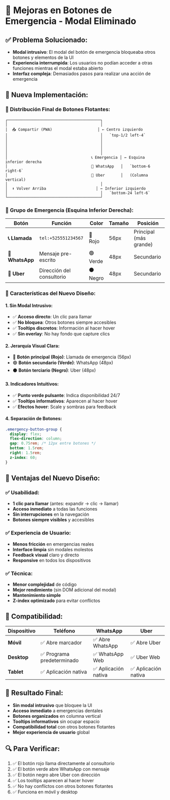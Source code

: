 # 🚨 Mejoras en Botones de Emergencia - Modal Eliminado

## ✅ Problema Solucionado:
- **Modal intrusivo**: El modal del botón de emergencia bloqueaba otros botones y elementos de la UI
- **Experiencia interrumpida**: Los usuarios no podían acceder a otras funciones mientras el modal estaba abierto
- **Interfaz compleja**: Demasiados pasos para realizar una acción de emergencia

## 🔧 Nueva Implementación:

### 📱 **Distribución Final de Botones Flotantes:**

```
┌─────────────────────────────────────────┐
│                                         │
│  📤 Compartir (PWA)                    │ ← Centro izquierdo
│                                         │   `top-1/2 left-4`
│                                         │
│                                         │
│                                         │
│                                         │
│                                     📞 Emergencia │ ← Esquina inferior derecha
│                                     💬 WhatsApp   │   `bottom-6 right-6`
│                                     🚗 Uber       │   (Columna vertical)
│                                         │
│  ⬆️ Volver Arriba                      │ ← Inferior izquierdo
│                                         │   `bottom-24 left-6`
└─────────────────────────────────────────┘
```

### 🚨 **Grupo de Emergencia (Esquina Inferior Derecha):**

| Botón | Función | Color | Tamaño | Posición |
|-------|---------|-------|--------|----------|
| **📞 Llamada** | `tel:+525551234567` | 🔴 Rojo | 56px | Principal (más grande) |
| **💬 WhatsApp** | Mensaje pre-escrito | 🟢 Verde | 48px | Secundario |
| **🚗 Uber** | Dirección del consultorio | ⚫ Negro | 48px | Secundario |

### 🎯 **Características del Nuevo Diseño:**

#### **1. Sin Modal Intrusivo:**
- ✅ **Acceso directo**: Un clic para llamar
- ✅ **No bloquea**: Otros botones siempre accesibles
- ✅ **Tooltips discretos**: Información al hacer hover
- ✅ **Sin overlay**: No hay fondo que capture clics

#### **2. Jerarquía Visual Clara:**
- 🔴 **Botón principal (Rojo)**: Llamada de emergencia (56px)
- 🟢 **Botón secundario (Verde)**: WhatsApp (48px)
- ⚫ **Botón terciario (Negro)**: Uber (48px)

#### **3. Indicadores Intuitivos:**
- ✅ **Punto verde pulsante**: Indica disponibilidad 24/7
- ✅ **Tooltips informativos**: Aparecen al hacer hover
- ✅ **Efectos hover**: Scale y sombras para feedback

#### **4. Separación de Botones:**
```css
.emergency-button-group {
  display: flex;
  flex-direction: column;
  gap: 0.75rem; /* 12px entre botones */
  bottom: 1.5rem;
  right: 1.5rem;
  z-index: 60;
}
```

## 🎨 **Ventajas del Nuevo Diseño:**

### ✅ **Usabilidad:**
- **1 clic para llamar** (antes: expandir → clic → llamar)
- **Acceso inmediato** a todas las funciones
- **Sin interrupciones** en la navegación
- **Botones siempre visibles** y accesibles

### ✅ **Experiencia de Usuario:**
- **Menos fricción** en emergencias reales
- **Interface limpia** sin modales molestos
- **Feedback visual** claro y directo
- **Responsive** en todos los dispositivos

### ✅ **Técnica:**
- **Menor complejidad** de código
- **Mejor rendimiento** (sin DOM adicional del modal)
- **Mantenimiento simple** 
- **Z-index optimizado** para evitar conflictos

## 📱 **Compatibilidad:**

| Dispositivo | Teléfono | WhatsApp | Uber |
|-------------|----------|----------|------|
| **Móvil** | ✅ Abre marcador | ✅ Abre WhatsApp | ✅ Abre Uber |
| **Desktop** | ✅ Programa predeterminado | ✅ WhatsApp Web | ✅ Uber Web |
| **Tablet** | ✅ Aplicación nativa | ✅ Aplicación nativa | ✅ Aplicación nativa |

## 🚀 **Resultado Final:**
- **Sin modal intrusivo** que bloquee la UI
- **Acceso inmediato** a emergencias dentales
- **Botones organizados** en columna vertical
- **Tooltips informativos** sin ocupar espacio
- **Compatibilidad total** con otros botones flotantes
- **Mejor experiencia de usuario** global

## 🔍 **Para Verificar:**
1. ✅ El botón rojo llama directamente al consultorio
2. ✅ El botón verde abre WhatsApp con mensaje
3. ✅ El botón negro abre Uber con dirección
4. ✅ Los tooltips aparecen al hacer hover
5. ✅ No hay conflictos con otros botones flotantes
6. ✅ Funciona en móvil y desktop